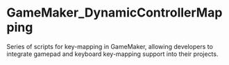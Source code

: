 # GameMaker_DynamicControllerMapping
Series of scripts for key-mapping in GameMaker, allowing developers to integrate gamepad and keyboard key-mapping support into their projects. 
